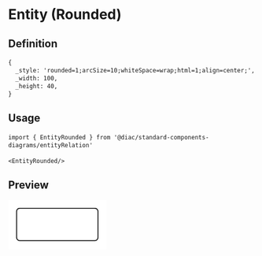 # Entity (Rounded)

## Definition

```
{
  _style: 'rounded=1;arcSize=10;whiteSpace=wrap;html=1;align=center;',
  _width: 100,
  _height: 40,
}
```

## Usage

```
import { EntityRounded } from '@diac/standard-components-diagrams/entityRelation'

<EntityRounded/>
```

## Preview

<img src="./entity-rounded.png" width="200"/>

